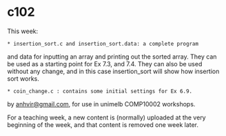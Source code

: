  c102
=======
This week:

    * insertion_sort.c and insertion_sort.data: a complete program
and data for inputting an array and printing out the sorted array.
They can be used as a starting point for Ex 7.3, and 7.4. They can 
also be used without any change, and in this case insertion_sort 
will show how insertion sort works. 

    * coin_change.c : contains some initial settings for Ex 6.9.



by anhvir@gmail.com, for use in unimelb COMP10002 workshops.

For a teaching week, a new content is (normally) uploaded at the very beginning of the week, and that content is removed one week later.
